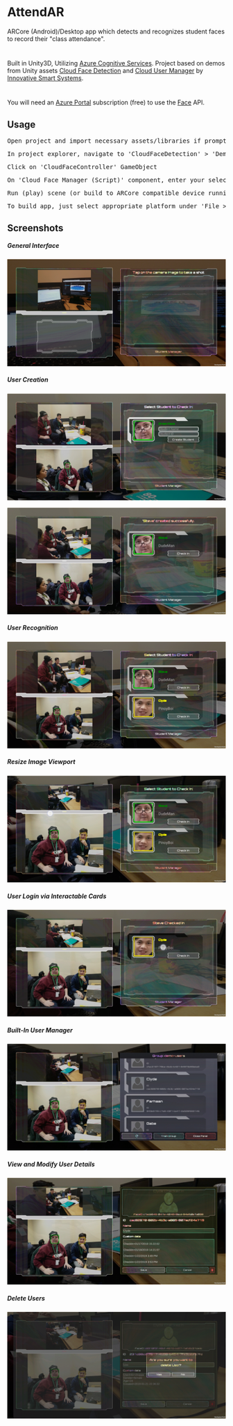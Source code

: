 # AttendAR
ARCore (Android)/Desktop app which detects and recognizes student faces to record their "class attendance".
#
Built in Unity3D, Utilizing [Azure Cognitive Services](https://azure.microsoft.com/en-us/services/cognitive-services/directory/). Project based on demos from Unity assets [Cloud Face Detection](https://assetstore.unity.com/packages/tools/ai/cloud-face-detection-54489) and [Cloud User Manager](https://assetstore.unity.com/packages/tools/ai/cloud-user-manager-61391) by [Innovative Smart Systems](https://assetstore.unity.com/publishers/18913).
#
You will need an [Azure Portal](https://portal.azure.com/) subscription (free) to use the [Face](https://azure.microsoft.com/en-us/services/cognitive-services/face/) API.

## Usage
<pre>
Open project and import necessary assets/libraries if prompted by Unity
</pre>

<pre>
In project explorer, navigate to 'CloudFaceDetection' > 'DemoScenes' and open 'UserRecognitionScene0' scene object
</pre>

<pre>
Click on 'CloudFaceController' GameObject
</pre>

<pre>
On 'Cloud Face Manager (Script)' component, enter your selected 'Face Service Location' and 'Face Subscription Key' provided by Azure Portal
</pre>

<pre>
Run (play) scene (or build to ARCore compatible device running Android >= 8.0)
</pre>

<pre>
To build app, just select appropriate platform under 'File > Build Settings'
</pre>

## Screenshots

<h5>General Interface</h5>

![Interface](/Screenshots/Screenshot_20190122-154856_AttendAR.jpg?raw=true "Interface")

<h5>User Creation</h5>

![User Creation](/Screenshots/Screenshot_20190122-155004_AttendAR.jpg?raw=true "User Creation")

![User Creation Confirmation](/Screenshots/Screenshot_20190122-155049_AttendAR.jpg?raw=true "User Creation Confirmation")

<h5>User Recognition</h5>

![User Recognition](/Screenshots/Screenshot_20190122-155138_AttendAR.jpg?raw=true "User Recognition")

<h5>Resize Image Viewport</h5>

![Resize Image Viewport](/Screenshots/Screenshot_20190122-155229_AttendAR.jpg?raw=true "Resize Image Viewport")

<h5>User Login via Interactable Cards</h5>

![User Login](/Screenshots/Screenshot_20190122-155302_AttendAR.jpg?raw=true "User Login")

<h5>Built-In User Manager</h5>

![User Manager](/Screenshots/Screenshot_20190122-155332_AttendAR.jpg?raw=true "User Manager")

<h5>View and Modify User Details</h5>

![User Details](/Screenshots/Screenshot_20190122-155458_AttendAR.jpg?raw=true "User Details")

<h5>Delete Users</h5>

![Delete User](/Screenshots/Screenshot_20190122-155531_AttendAR.jpg?raw=true "Delete User")
